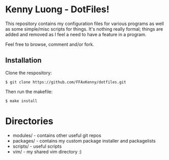 Kenny Luong - DotFiles!
===================

This repository contains my configuration files for various programs
as well as some simple/misc scripts for things. It's nothing really
formal; things are added and removed as I feel a need to have a feature
in a program.

Feel free to browse, comment and/or fork.


## Installation

Clone the respository:

    $ git clone https://github.com/FFAxKenny/dotfiles.git


Then run the makefile:

    $ make install

# Directories

* modules/ - contains other useful git repos
* packages/ - contains my custom package installer and packagelists
* scripts/ - useful scripts
* vim/ - my shared vim directory :)

